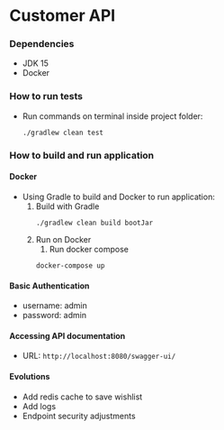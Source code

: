 # Customer API


### Dependencies
* JDK 15
* Docker

### How to run tests
* Run commands on terminal inside project folder:
    ```
    ./gradlew clean test
    ```
    
### How to build and run application    

   
#### Docker
* Using Gradle to build and Docker to run application:
    1. Build with Gradle
        ```
        ./gradlew clean build bootJar
       ```
    2. Run on Docker
        1. Run docker compose
        ```
        docker-compose up
        ```
    
#### Basic Authentication
- username: admin
- password: admin    
    
#### Accessing API documentation
* URL: `http://localhost:8080/swagger-ui/`

#### Evolutions
* Add redis cache to save wishlist
* Add logs
* Endpoint security adjustments

